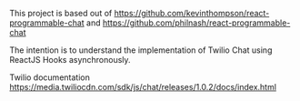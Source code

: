 This project is based out of 
https://github.com/kevinthompson/react-programmable-chat
and
https://github.com/philnash/react-programmable-chat

The intention is to understand the implementation of Twilio Chat using ReactJS Hooks asynchronously.

Twilio documentation https://media.twiliocdn.com/sdk/js/chat/releases/1.0.2/docs/index.html